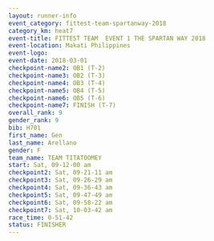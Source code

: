 ```yaml
---
layout: runner-info 
event_category: fittest-team-spartanway-2018 
category_km: heat7 
event-title: FITTEST TEAM  EVENT 1 THE SPARTAN WAY 2018 
event-location: Makati Philippines 
event-logo: 
event-date: 2018-03-01 
checkpoint-name2: OB1 (T-2) 
checkpoint-name3: OB2 (T-3) 
checkpoint-name4: OB3 (T-4) 
checkpoint-name5: OB4 (T-5) 
checkpoint-name6: OB5 (T-6) 
checkpoint-name7: FINISH (T-7) 
overall_rank: 9
gender_rank: 9
bib: H701
first_name: Gen
last_name: Arellano
gender: F
team_name: TEAM TITATOOMEY
start: Sat, 09-12-00 am
checkpoint2: Sat, 09-21-11 am
checkpoint3: Sat, 09-26-29 am
checkpoint4: Sat, 09-36-43 am
checkpoint5: Sat, 09-47-49 am
checkpoint6: Sat, 09-58-22 am
checkpoint7: Sat, 10-03-42 am
race_time: 0-51-42
status: FINISHER
---
```

